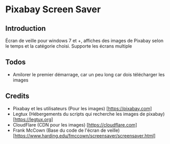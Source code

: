 # Pixabay Screen Saver

## Introduction
Écran de veille pour windows 7 et +, affiches des images de Pixabay selon le temps et la catégorie choisi. Supporte les écrans multiple

## Todos
- Amilorer le premier démarrage, car un peu long car dois télécharger les images
 
## Credits
- Pixabay et les utilisateurs (Pour les images) [https://pixabay.com]
- Legtux (Hébergements du scripts qui recherche les images de pixabay) [https://legtux.org]
- CloudFlare (CDN pour les images) [https://cloudflare.com]
- Frank McCown (Base du code de l'écran de veille) [https://www.harding.edu/fmccown/screensaver/screensaver.html]

